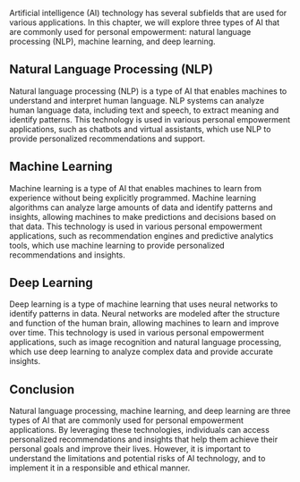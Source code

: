 

Artificial intelligence (AI) technology has several subfields that are used for various applications. In this chapter, we will explore three types of AI that are commonly used for personal empowerment: natural language processing (NLP), machine learning, and deep learning.

Natural Language Processing (NLP)
---------------------------------

Natural language processing (NLP) is a type of AI that enables machines to understand and interpret human language. NLP systems can analyze human language data, including text and speech, to extract meaning and identify patterns. This technology is used in various personal empowerment applications, such as chatbots and virtual assistants, which use NLP to provide personalized recommendations and support.

Machine Learning
----------------

Machine learning is a type of AI that enables machines to learn from experience without being explicitly programmed. Machine learning algorithms can analyze large amounts of data and identify patterns and insights, allowing machines to make predictions and decisions based on that data. This technology is used in various personal empowerment applications, such as recommendation engines and predictive analytics tools, which use machine learning to provide personalized recommendations and insights.

Deep Learning
-------------

Deep learning is a type of machine learning that uses neural networks to identify patterns in data. Neural networks are modeled after the structure and function of the human brain, allowing machines to learn and improve over time. This technology is used in various personal empowerment applications, such as image recognition and natural language processing, which use deep learning to analyze complex data and provide accurate insights.

Conclusion
----------

Natural language processing, machine learning, and deep learning are three types of AI that are commonly used for personal empowerment applications. By leveraging these technologies, individuals can access personalized recommendations and insights that help them achieve their personal goals and improve their lives. However, it is important to understand the limitations and potential risks of AI technology, and to implement it in a responsible and ethical manner.


